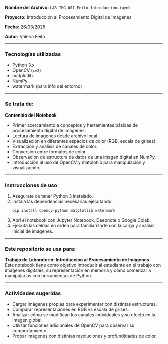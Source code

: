 
**Nombre del Archivo:** `LAB_IMG_001_Feito_Introducción.ipynb`  

**Proyecto:** Introducción al Procesamiento Digital de Imágenes  

**Fecha:** 26/03/2025  

**Autor:** Valeria Feito  

---

### Tecnologías utilizadas
- Python 3.x  
- OpenCV (`cv2`)  
- matplotlib  
- NumPy  
- watermark (para info del entorno)  

---

### Se trata de:
**Contenido del Notebook**
- Primer acercamiento a conceptos y herramientas básicas de procesamiento digital de imágenes.
- Lectura de imágenes desde archivo local.
- Visualización en diferentes espacios de color (RGB, escala de grises).
- Extracción y análisis de canales de color.
- Conversión entre formatos de color.
- Observación de estructura de datos de una imagen digital en NumPy.
- Introducción al uso de OpenCV y matplotlib para manipulación y visualización.

---

### Instrucciones de uso
1. Asegurate de tener Python 3 instalado.  
2. Instalá las dependencias necesarias ejecutando:  
   ```bash
   pip install opencv-python matplotlib watermark
   ```  
3. Abrí el notebook con Jupyter Notebook, Deepnote o Google Colab.  
4. Ejecutá las celdas en orden para familiarizarte con la carga y análisis inicial de imágenes.

---

### Este repositorio se usa para:
**Trabajo de Laboratorio: Introducción al Procesamiento de Imágenes**  
Este notebook tiene como objetivo introducir al estudiante en el trabajo con imágenes digitales, su representación en memoria y cómo comenzar a manipularlas con herramientas de Python.

---

### Actividades sugeridas
- Cargar imágenes propias para experimentar con distintas estructuras.
- Comparar representaciones en RGB vs escala de grises.
- Analizar cómo se modifican los canales individuales y su efecto en la imagen global.
- Utilizar funciones adicionales de OpenCV para observar su comportamiento.
- Probar imágenes con distintas resoluciones y profundidades de color.
